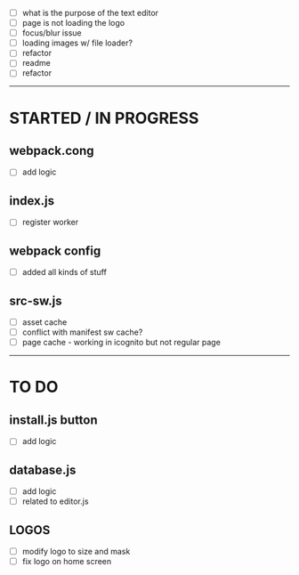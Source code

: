 
- [ ] what is the purpose of the text editor
- [ ] page is not loading the logo
- [ ] focus/blur issue
- [ ] loading images w/ file loader?
- [ ] refactor
- [ ] readme
- [ ] refactor
------
# STARTED / IN PROGRESS
## webpack.cong
- [ ] add logic

## index.js
- [ ] register worker

## webpack config
- [ ] added all kinds of stuff

## src-sw.js
- [ ] asset cache
- [ ] conflict with manifest sw cache?
- [ ] page cache - working in icognito but not regular page
------
# TO DO
## install.js button
- [ ] add logic

## database.js
- [ ] add logic
- [ ] related to editor.js

## LOGOS
- [ ] modify logo to size and mask
- [ ] fix logo on home screen